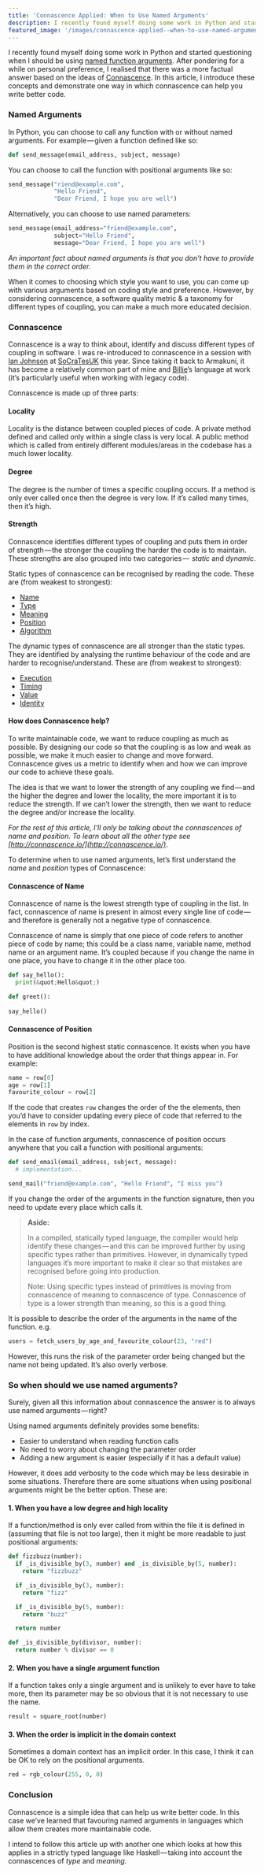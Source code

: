 ```yaml
---
title: 'Connascence Applied: When to Use Named Arguments'
description: I recently found myself doing some work in Python and started questioning when I should be using named function arguments. After pondering…
featured_image: '/images/connascence-applied--when-to-use-named-arguments/featured-image.png'
---
```


I recently found myself doing some work in Python and started questioning when
I should be using [named function
arguments](http://www.diveintopython.net/power_of_introspection/optional_arguments.html).
After pondering for a while on personal preference, I realised that there was a
more factual answer based on the ideas of
[Connascence](http://connascence.io/). In this article, I introduce these
concepts and demonstrate one way in which connascence can help you write better
code.

### Named Arguments

In Python, you can choose to call any function with or without named arguments.
For example — given a function defined like so:

```python
def send_message(email_address, subject, message)
```

You can choose to call the function with positional arguments like so:

```python
send_message("riend@example.com",
             "Hello Friend",
             "Dear Friend, I hope you are well")
```

Alternatively, you can choose to use named parameters:

```python
send_message(email_address="friend@example.com",
             subject="Hello Friend",
             message="Dear Friend, I hope you are well")
```

_An important fact about named arguments is that you don’t have to provide them
in the correct order._

When it comes to choosing which style you want to use, you can come up with
various arguments based on coding style and preference. However, by considering
connascence, a software quality metric &amp; a taxonomy for different types of
coupling, you can make a much more educated decision.

### Connascence

Connascence is a way to think about, identify and discuss different types of
coupling in software. I was re-introduced to connascence in a session with [Ian
Johnson](https://twitter.com/IJohnson_TNF) at
[SoCraTesUK](http://socratesuk.org/) this year. Since taking it back to
Armakuni, it has become a relatively common part of mine and
[Billie](https://medium.com/u/58c48d3546e)’s language at work (it’s
particularly useful when working with legacy code).

Connascence is made up of three parts:

#### Locality

Locality is the distance between coupled pieces of code. A private method
defined and called only within a single class is very local. A public method
which is called from entirely different modules/areas in the codebase has a
much lower locality.

#### Degree

The degree is the number of times a specific coupling occurs. If a method is
only ever called once then the degree is very low. If it’s called many times,
then it’s high.

#### Strength

Connascence identifies different types of coupling and puts them in order of
strength — the stronger the coupling the harder the code is to maintain. These
strengths are also grouped into two categories —  _static_ and _dynamic_.

Static types of connascence can be recognised by reading the code. These are
(from weakest to strongest):

* [Name](http://connascence.io/name.html)
* [Type](http://connascence.io/type.html)
* [Meaning](http://connascence.io/meaning.html)
* [Position](http://connascence.io/position.html)
* [Algorithm](http://connascence.io/algorithm.html)

The dynamic types of connascence are all stronger than the static types. They
are identified by analysing the runtime behaviour of the code and are harder to
recognise/understand. These are (from weakest to strongest):

* [Execution](http://connascence.io/execution.html)
* [Timing](http://connascence.io/timing.html)
* [Value](http://connascence.io/value.html)
* [Identity](http://connascence.io/identity.html)

#### How does Connascence help?

To write maintainable code, we want to reduce coupling as much as possible. By
designing our code so that the coupling is as low and weak as possible, we make
it much easier to change and move forward. Connascence gives us a metric to
identify when and how we can improve our code to achieve these goals.

The idea is that we want to lower the strength of any coupling we find — and
the higher the degree and lower the locality, the more important it is to
reduce the strength. If we can’t lower the strength, then we want to reduce the
degree and/or increase the locality.


_For the rest of this article, I’ll only be talking about the connascences of
name and position. To learn about all the other type see
[http://connascence.io/](http://connascence.io/)_.

To determine when to use named arguments, let’s first understand the _name_ and
_position_ types of Connascence:

#### Connascence of Name

Connascence of name is the lowest strength type of coupling in the list. In
fact, connascence of name is present in almost every single line of code — and
therefore is generally not a negative type of connascence.

Connascence of name is simply that one piece of code refers to another piece of
code by name; this could be a class name, variable name, method name or an
argument name. It’s coupled because if you change the name in one place, you
have to change it in the other place too.

```python
def say_hello():
  print(&quot;Hello&quot;)

def greet():
  
say_hello()
```

#### Connascence of Position

Position is the second highest static connascence. It exists when you have to
have additional knowledge about the order that things appear in. For example:

```python
name = row[0]
age = row[1]
favourite_colour = row[2]
```

If the code that creates `row` changes the order of the the elements, then
you’d have to consider updating every piece of code that referred to the
elements in `row` by index.

In the case of function arguments, connascence of position occurs anywhere that
you call a function with positional arguments:

```python
def send_email(email_address, subject, message):
  # implementation...

send_mail("friend@example.com", "Hello Friend", "I miss you")
```

If you change the order of the arguments in the function signature, then you
need to update every place which calls it.


> **Aside:**
>
> In a compiled, statically typed language, the compiler would help identify
> these changes — and this can be improved further by using specific types
> rather than primitives. However, in dynamically typed languages it’s more
> important to make it clear so that mistakes are recognised before going into
> production.
>
> Note: Using specific types instead of primitives is moving from connascence
> of meaning to connascence of type. Connascence of type is a lower strength
> than meaning, so this is a good thing.

It is possible to describe the order of the arguments in the name of the
function. e.g.

```python
users = fetch_users_by_age_and_favourite_colour(23, "red")
```

However, this runs the risk of the parameter order being changed but the name
not being updated. It’s also overly verbose.

### So when should we use named arguments?

Surely, given all this information about connascence the answer is to always
use named arguments — right?

Using named arguments definitely provides some benefits:

* Easier to understand when reading function calls
* No need to worry about changing the parameter order
* Adding a new argument is easier (especially if it has a default value)

However, it does add verbosity to the code which may be less desirable in some
situations. Therefore there are some situations when using positional arguments
might be the better option. These are:

#### 1. When you have a low degree and high locality

If a function/method is only ever called from within the file it is defined in
(assuming that file is not too large), then it might be more readable to just
positional arguments:

```python
def fizzbuzz(number):
  if _is_divisible_by(3, number) and _is_divisible_by(5, number):
    return "fizzbuzz"

  if _is_divisible_by(3, number):
    return "fizz"

  if _is_divisible_by(5, number):
    return "buzz"

  return number

def _is_divisible_by(divisor, number):
  return number % divisor == 0
```

#### 2. When you have a single argument function

If a function takes only a single argument and is unlikely to ever have to take
more, then its parameter may be so obvious that it is not necessary to use the
name.

```python
result = square_root(number)
```
#### 3. When the order is implicit in the domain context

Sometimes a domain context has an implicit order. In this case, I think it can
be OK to rely on the positional arguments.

```python
red = rgb_colour(255, 0, 0)
```

### Conclusion

Connascence is a simple idea that can help us write better code. In this case
we’ve learned that favouring named arguments in languages which allow them
creates more maintainable code.

I intend to follow this article up with another one which looks at how this
applies in a strictly typed language like Haskell — taking into account the
connascences of _type_ and _meaning_.
